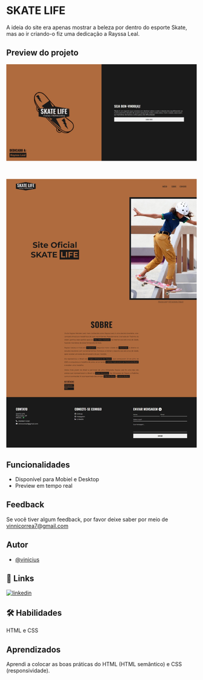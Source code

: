 
# SKATE LIFE

A ideia do site era apenas mostrar a beleza por dentro do esporte Skate, mas ao ir criando-o fiz uma dedicação a Rayssa Leal.
## Preview do projeto

<p align="center">
  <img alt="" src="assets/imagens/print-page-1.jpeg">
</p>

<br/>

<p align="center">
  <img alt="" src="assets/imagens/print-page-2.jpeg">
</p>

## Funcionalidades

- Disponível para Mobiel e Desktop
- Preview em tempo real

## Feedback

Se você tiver algum feedback, por favor deixe saber por meio de vinnicorrea7@gmail.com


## Autor

- [@vinicius](https://www.github.com/viniciuswx)


## 🔗 Links
[![linkedin](https://img.shields.io/badge/linkedin-0A66C2?style=for-the-badge&logo=linkedin&logoColor=white)](https://www.linkedin.com/in/vinicius-graciano-5081501a1/)

## 🛠 Habilidades
HTML e CSS

## Aprendizados

Aprendi a colocar as boas práticas do HTML (HTML semântico) e CSS (responsividade).

